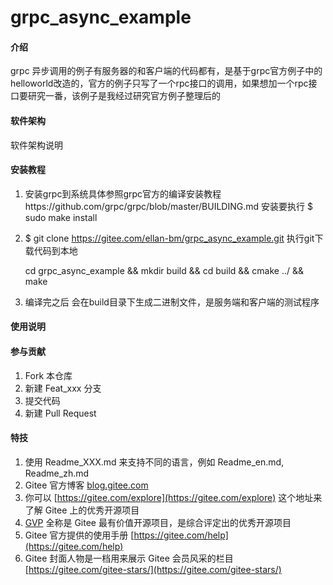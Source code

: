 # grpc_async_example

#### 介绍
grpc 异步调用的例子有服务器的和客户端的代码都有，是基于grpc官方例子中的helloworld改造的，官方的例子只写了一个rpc接口的调用，如果想加一个rpc接口要研究一番，该例子是我经过研究官方例子整理后的

#### 软件架构
软件架构说明


#### 安装教程

1.  安装grpc到系统具体参照grpc官方的编译安装教程https://github.com/grpc/grpc/blob/master/BUILDING.md 安装要执行 $ sudo make install 
2.  $ git clone https://gitee.com/ellan-bm/grpc_async_example.git 执行git下载代码到本地

    cd grpc_async_example && 
    mkdir build && 
    cd build && 
    cmake ../ && 
    make
    
3. 编译完之后 会在build目录下生成二进制文件，是服务端和客户端的测试程序

#### 使用说明



#### 参与贡献

1.  Fork 本仓库
2.  新建 Feat_xxx 分支
3.  提交代码
4.  新建 Pull Request


#### 特技

1.  使用 Readme\_XXX.md 来支持不同的语言，例如 Readme\_en.md, Readme\_zh.md
2.  Gitee 官方博客 [blog.gitee.com](https://blog.gitee.com)
3.  你可以 [https://gitee.com/explore](https://gitee.com/explore) 这个地址来了解 Gitee 上的优秀开源项目
4.  [GVP](https://gitee.com/gvp) 全称是 Gitee 最有价值开源项目，是综合评定出的优秀开源项目
5.  Gitee 官方提供的使用手册 [https://gitee.com/help](https://gitee.com/help)
6.  Gitee 封面人物是一档用来展示 Gitee 会员风采的栏目 [https://gitee.com/gitee-stars/](https://gitee.com/gitee-stars/)
